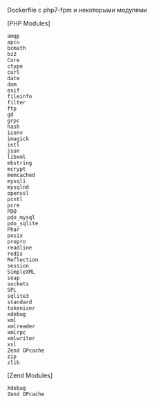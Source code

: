 Dockerfile с php7-fpm и некоторыми модулями

[PHP Modules]
```
amqp
apcu
bcmath
bz2
Core
ctype
curl
date
dom
exif
fileinfo
filter
ftp
gd
grpc
hash
iconv
imagick
intl
json
libxml
mbstring
mcrypt
memcached
mysqli
mysqlnd
openssl
pcntl
pcre
PDO
pdo_mysql
pdo_sqlite
Phar
posix
propro
readline
redis
Reflection
session
SimpleXML
soap
sockets
SPL
sqlite3
standard
tokenizer
xdebug
xml
xmlreader
xmlrpc
xmlwriter
xsl
Zend OPcache
zip
zlib
```

[Zend Modules]
```
Xdebug
Zend OPcache
```
